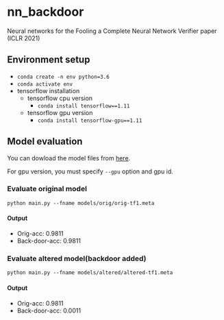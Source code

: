 # nn_backdoor
Neural networks for the Fooling a Complete Neural Network Verifier paper (ICLR 2021)

## Environment setup
* `conda create -n env python=3.6`
* `conda activate env`
* tensorflow installation
  * tensorflow cpu version
    * `conda install tensorflow==1.11`
  * tensorflow gpu version
    * `conda install tensorflow-gpu==1.11`

## Model evaluation
You can dowload the model files from [here](https://github.com/szegedai/nn_backdoor/releases/download/v1.0/models.zip).

For gpu version, you must specify `--gpu` option and gpu id.
### Evaluate original model
`python main.py --fname models/orig/orig-tf1.meta`
#### Output
* Orig-acc: 0.9811
* Back-door-acc: 0.9811

### Evaluate altered model(backdoor added)
`python main.py --fname models/altered/altered-tf1.meta`
#### Output
* Orig-acc: 0.9811
* Back-door-acc: 0.0011

